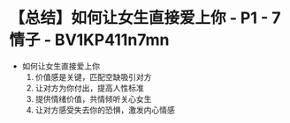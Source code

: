 # 【总结】如何让女生直接爱上你 - P1 - 7情子 - BV1KP411n7mn

-   如何让女生直接爱上你
    1.  价值感是关键，匹配空缺吸引对方
    2.  让对方为你付出，提高人性标准
    3.  提供情绪价值，共情倾听关心女生
    4.  让对方感受失去你的恐惧，激发内心情感